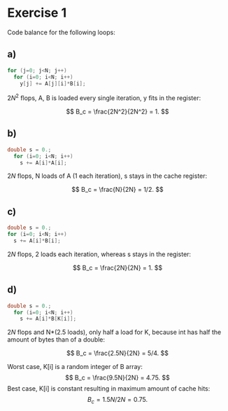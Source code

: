 # Exercise 1
Code balance for the following loops:
## a)
```C
for (j=0; j<N; j++)
  for (i=0; i<N; i++)
    y[j] += A[j][i]*B[i];
```
$2N^2$ flops, A, B is loaded every single iteration, y fits in the register:

$$
B_c = \frac{2N^2}{2N^2} = 1.
$$

## b)
```C
double s = 0.;
  for (i=0; i<N; i++)
    s += A[i]*A[i];
```
$2N$ flops, N loads of A (1 each iteration), s stays in the cache register:

$$
B_c = \frac{N}{2N} = 1/2.
$$

## c)
```C
double s = 0.;
for (i=0; i<N; i++)
  s += A[i]*B[i];
```
$2N$ flops, 2 loads each iteration, whereas s stays in the register:

$$
B_c = \frac{2N}{2N} = 1.
$$

## d)
```C
double s = 0.;
  for (i=0; i<N; i++)
    s += A[i]*B[K[i]];
```
$2N$ flops and N*(2.5 loads), only half a load for K, because int has half the amount of bytes than of a double:

$$
B_c = \frac{2.5N}{2N} = 5/4.
$$

Worst case, K[i] is a random integer of B array:
$$
B_c = \frac{9.5N}{2N} = 4.75.
$$
Best case, K[i] is constant resulting in maximum amount of cache hits:
$$
B_c = 1.5N/2N = 0.75.
$$
